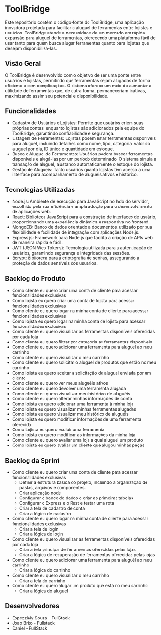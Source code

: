 # ToolBridge
Este repositório contém o código-fonte do ToolBridge, uma aplicação inovadora projetada para facilitar o aluguel de ferramentas entre lojistas e usuários. ToolBridge atende a necessidade de um mercado em rápida expansão para aluguel de ferramentas, oferecendo uma plataforma fácil de usar tanto para quem busca alugar ferramentas quanto para lojistas que desejam disponibilizá-las.

## Visão Geral
O ToolBridge é desenvolvido com o objetivo de ser uma ponte entre usuários e lojistas, permitindo que ferramentas sejam alugadas de forma eficiente e sem complicações. O sistema oferece um meio de aumentar a utilidade de ferramentas que, de outra forma, permaneceriam inativas, maximizando assim seu potencial e disponibilidade.

## Funcionalidades
- Cadastro de Usuários e Lojistas: Permite que usuários criem suas próprias contas, enquanto lojistas são adicionados pela equipe do ToolBridge, garantindo confiabilidade e segurança.
- Listagem de Ferramentas: Lojistas podem listar ferramentas disponíveis para aluguel, incluindo detalhes como nome, tipo, categoria, valor do aluguel por dia, ID único e quantidade em estoque.
- Busca e Aluguel de Ferramentas: Usuários podem buscar ferramentas disponíveis e alugá-las por um período determinado. O sistema simula a transação de aluguel, ajustando automaticamente o estoque do lojista.
- Gestão de Alugueis: Tanto usuários quanto lojistas têm acesso a uma interface para acompanhamento de alugueis ativos e histórico.
## Tecnologias Utilizadas
- Node.js: Ambiente de execução para JavaScript no lado do servidor, escolhido pela sua eficiência e ampla adoção para o desenvolvimento de aplicações web.
- React: Biblioteca JavaScript para a construção de interfaces de usuário, proporcionando uma experiência dinâmica e responsiva no frontend.
- MongoDB: Banco de dados orientado a documentos, utilizado por sua flexibilidade e facilidade de integração com aplicações Node.js.
- Express.js: Framework para Node.js que facilita a criação de APIs web de maneira rápida e fácil.
- JWT (JSON Web Tokens): Tecnologia utilizada para a autenticação de usuários, garantindo segurança e integridade das sessões.
- Bcrypt: Biblioteca para a criptografia de senhas, assegurando a proteção de dados sensíveis dos usuários.

## Backlog do Produto

- Como cliente eu quero criar uma conta de cliente para acessar funcionalidades exclusivas
- Como lojista eu quero criar uma conta de lojista para acessar funcionalidades exclusivas
- Como cliente eu quero logar na minha conta de cliente para acessar funcionalidades exclusivas
- Como lojista eu quero logar na minha conta de lojista para acessar funcionalidades exclusivas
- Como cliente eu quero visualizar as ferramentas disponíveis oferecidas por cada loja
- Como cliente eu quero filtrar por categoria as ferramentas disponíveis
- Como cliente eu quero adicionar uma ferramenta para aluguel ao meu  carrinho
- Como cliente eu quero visualizar o meu carrinho
- Como cliente eu quero solicitar o aluguel de produtos que estão no meu carrinho
- Como lojista eu quero aceitar a solicitação de aluguel enviada por um cliente
- Como cliente eu quero ver meus aluguéis ativos
- Como cliente eu quero devolver uma ferramenta alugada
- Como cliente eu quero visualizar meu histórico de aluguéis
- Como cliente eu quero alterar minhas informações de conta
- Como lojista eu quero adicionar uma ferramenta à minha loja
- Como lojista eu quero visualizar minhas ferramentas alugadas
- Como lojista eu quero visualizar meu histórico de aluguéis
- Como lojista eu quero modificar informações de uma ferramenta oferecida
- Como Lojista eu quero excluir uma ferramenta
- Como lojista eu quero modificar as informações da minha loja
- Como cliente eu quero avaliar uma loja a qual aluguei um produto
- Como lojista eu quero avaliar um cliente que alugou minhas peças

## Backlog da Sprint
- Como cliente eu quero criar uma conta de cliente para acessar funcionalidades exclusivas
  - Definir a estrutura básica do projeto, incluindo a organização de pastas, arquivos e componentes.
  - Criar aplicação node
  - Configurar o banco de dados e criar as primeiras tabelas
  - Configurar o Express e o Rest e testar uma rota
  - Criar a tela de cadastro de conta
  - Criar a lógica de cadastro
- Como cliente eu quero logar na minha conta de cliente para acessar funcionalidades exclusivas
  - Criar a tela de login
  - Criar a lógica de login
- Como cliente eu quero visualizar as ferramentas disponíveis oferecidas por cada loja
  - Criar a tela principal de ferramentas oferecidas pelas lojas
  - Criar a lógica de recuperação de ferramentas oferecidas pelas lojas
- Como cliente eu quero adicionar uma ferramenta para aluguél ao meu  carrinho
  - Criar a lógica do carrinho
- Como cliente eu quero visualizar o meu carrinho
  - Criar a tela do carrinho
- Como cliente eu quero alugar um produto que está no meu carrinho
  - Criar a lógica do aluguel

## Desenvolvedores
- Espezzialy Souza - FullStack
- Joao Brito - Fullstack
- Daniel - FullStack

